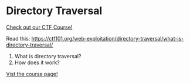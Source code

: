 # Directory Traversal

[Check out our CTF Course!](https://academy.hoppersroppers.org/mod/page/view.php?id=632)

Read this: <https://ctf101.org/web-exploitation/directory-traversal/what-is-directory-traversal/>

1. What is directory traversal?
2. How does it work?


[Vist the course page!](https://academy.hoppersroppers.org/mod/page/view.php?id=632)

